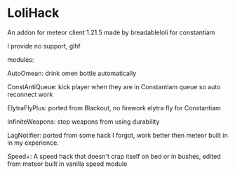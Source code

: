 # LoliHack
An addon for meteor client 1.21.5 made by breadableloli for constantiam

I provide no support, glhf


modules:

AutoOmean: drink omen bottle automatically

ConstAntiQueue: kick player when they are in Constantiam queue so auto reconnect work

ElytraFlyPlus: ported from Blackout, no firework elytra fly for Constantiam

InfiniteWeapons: stop weapons from using durability

LagNotifier: ported from some hack I forgot, work better then meteor built in in my experience.

Speed+: A speed hack that doesn't crap itself on bed or in bushes, edited from meteor built in vanilla speed module
